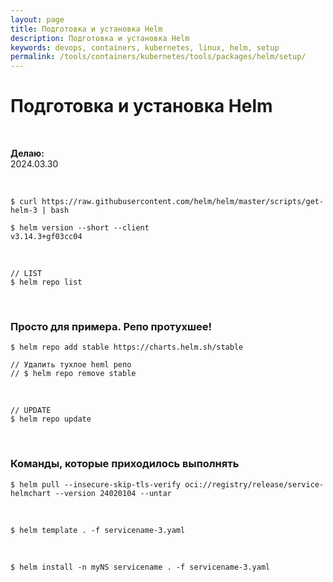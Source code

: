 ```yaml
---
layout: page
title: Подготовка и установка Helm
description: Подготовка и установка Helm
keywords: devops, containers, kubernetes, linux, helm, setup
permalink: /tools/containers/kubernetes/tools/packages/helm/setup/
---
```


# Подготовка и установка Helm

<br/>

**Делаю:**  
2024.03.30

<br/>

```
$ curl https://raw.githubusercontent.com/helm/helm/master/scripts/get-helm-3 | bash

$ helm version --short --client
v3.14.3+gf03cc04
```

<br/>

```
// LIST
$ helm repo list
```

<br/>

### Просто для примера. Репо протухшее!

```
$ helm repo add stable https://charts.helm.sh/stable

// Удалить тухлое heml репо
// $ helm repo remove stable
```

<br/>

```
// UPDATE
$ helm repo update
```

<br/>

### Команды, которые приходилось выполнять

```
$ helm pull --insecure-skip-tls-verify oci://registry/release/service-helmchart --version 24020104 --untar
```

<br/>

```
$ helm template . -f servicename-3.yaml
```

<br/>

```
$ helm install -n myNS servicename . -f servicename-3.yaml
```
